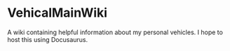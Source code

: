 # VehicalMainWiki
A wiki containing helpful information about my personal vehicles. I hope to host this using Docusaurus.
